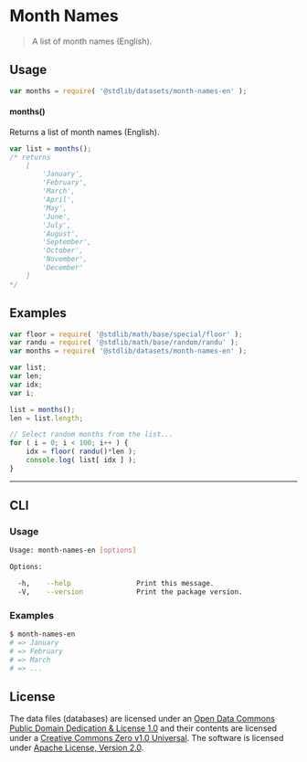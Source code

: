 # Month Names

> A list of month names (English).


<!-- <usage> -->

## Usage

``` javascript
var months = require( '@stdlib/datasets/month-names-en' );
```

#### months()

Returns a list of month names (English).

``` javascript
var list = months();
/* returns
    [
        'January',
        'February',
        'March',
        'April',
        'May',
        'June',
        'July',
        'August',
        'September',
        'October',
        'November',
        'December'
    ]
*/
```

<!-- </usage> -->


<!-- <examples> -->

<!-- TODO: more creative example. -->

## Examples

``` javascript
var floor = require( '@stdlib/math/base/special/floor' );
var randu = require( '@stdlib/math/base/random/randu' );
var months = require( '@stdlib/datasets/month-names-en' );

var list;
var len;
var idx;
var i;

list = months();
len = list.length;

// Select random months from the list...
for ( i = 0; i < 100; i++ ) {
    idx = floor( randu()*len );
    console.log( list[ idx ] );
}
```

<!-- </examples> -->


<!-- <cli> -->

---

## CLI

<!-- <usage> -->

### Usage

``` bash
Usage: month-names-en [options]

Options:

  -h,    --help                Print this message.
  -V,    --version             Print the package version.
```

<!-- </usage> -->


<!-- <examples> -->

### Examples

``` bash
$ month-names-en
# => January
# => February
# => March
# => ...
```

<!-- </examples> -->

<!-- </cli> -->


<!-- <license> -->

## License

The data files (databases) are licensed under an [Open Data Commons Public Domain Dedication & License 1.0][pddl-1.0] and their contents are licensed under a [Creative Commons Zero v1.0 Universal][cc0]. The software is licensed under [Apache License, Version 2.0][apache-license].

<!-- </license> -->


<!-- <links> -->

[pddl-1.0]: http://opendatacommons.org/licenses/pddl/1.0/
[cc0]: https://creativecommons.org/publicdomain/zero/1.0
[apache-license]: https://www.apache.org/licenses/LICENSE-2.0

<!-- </links> -->
